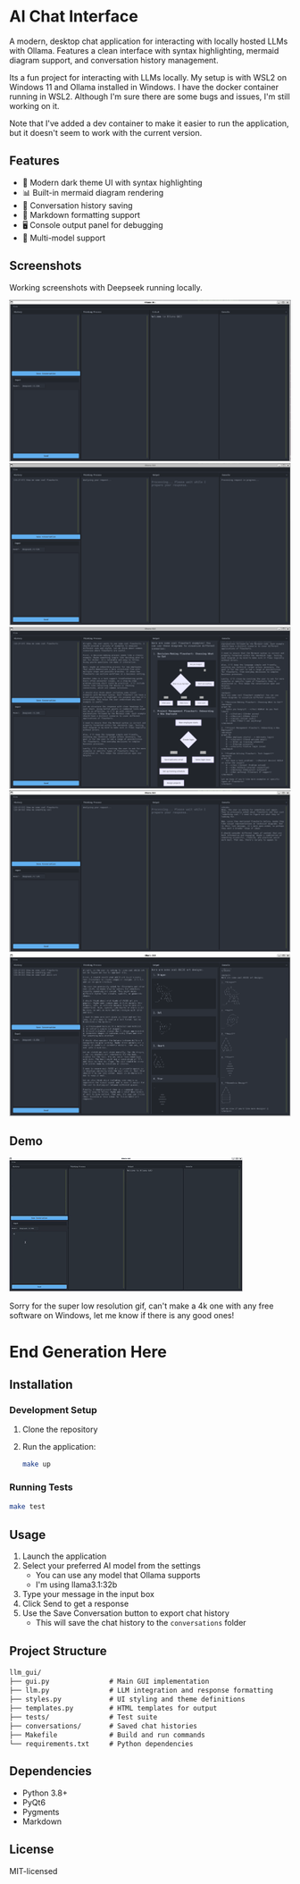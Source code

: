 # AI Chat Interface

A modern, desktop chat application for interacting with locally hosted LLMs with Ollama. Features a clean interface with syntax highlighting, mermaid diagram support, and conversation history management.

Its a fun project for interacting with LLMs locally. 
My setup is with WSL2 on Windows 11 and Ollama installed in Windows.
I have the docker container running in WSL2.
Although I'm sure there are some bugs and issues, I'm still working on it.

Note that I've added a dev container to make it easier to run the application, but it doesn't seem to work with the current version.

## Features

- 🎨 Modern dark theme UI with syntax highlighting
- 📊 Built-in mermaid diagram rendering
- 💾 Conversation history saving
- 📝 Markdown formatting support
- 🖥️ Console output panel for debugging
- 🎯 Multi-model support

## Screenshots

Working screenshots with Deepseek running locally.

![Screenshot 1](docs/screenshot1.png)
![Screenshot 2](docs/screenshot2.png)
![Screenshot 3](docs/screenshot3.png)
![Screenshot 4](docs/screenshot4.png)
![Screenshot 5](docs/screenshot5.png)

## Demo

![Demo GIF](docs/demo.gif)

Sorry for the super low resolution gif, can't make a 4k one with any free software on Windows, let me know if there is any good ones!

# End Generation Here


## Installation

### Development Setup

1. Clone the repository

2. Run the application:

    ```bash
    make up
    ```

### Running Tests

```bash
make test
```

## Usage

1. Launch the application
2. Select your preferred AI model from the settings
    - You can use any model that Ollama supports
    - I'm using llama3.1:32b
3. Type your message in the input box
4. Click Send to get a response
5. Use the Save Conversation button to export chat history
    - This will save the chat history to the `conversations` folder

## Project Structure

```
llm_gui/
├── gui.py               # Main GUI implementation
├── llm.py               # LLM integration and response formatting
├── styles.py            # UI styling and theme definitions
├── templates.py         # HTML templates for output
├── tests/               # Test suite
├── conversations/       # Saved chat histories
├── Makefile             # Build and run commands
└── requirements.txt     # Python dependencies
```

## Dependencies

- Python 3.8+
- PyQt6
- Pygments
- Markdown

## License

MIT-licensed
